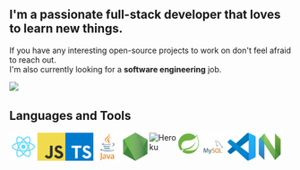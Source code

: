 ## I'm a passionate <strong>full-stack developer</strong> that loves to learn new things. 

If you have any interesting open-source projects to work on don't feel afraid to reach out.   
I'm also currently looking for a <strong> software engineering</strong> job.

<div>
 
  <img height="180em" src="https://github-readme-stats.vercel.app/api/top-langs/?username=dndanli&layout=compact&langs_count=7&theme=calm"/>
</div> 

<div>

## Languages and Tools
<img align="left" alt="ReactJs"   height="50px"  width="50px" src="https://raw.githubusercontent.com/github/explore/80688e429a7d4ef2fca1e82350fe8e3517d3494d/topics/react/react.png"/>

<img align="left" alt="Javascript" height="50px"  width="50px" src="https://raw.githubusercontent.com/github/explore/80688e429a7d4ef2fca1e82350fe8e3517d3494d/topics/javascript/javascript.png"/>
   
<img align="left" alt="Typescript" height="50px"  width="50px" src="https://raw.githubusercontent.com/github/explore/80688e429a7d4ef2fca1e82350fe8e3517d3494d/topics/typescript/typescript.png"/>

<img align="left" alt ="Java"  height="50px"  width="50px" src="https://raw.githubusercontent.com/github/explore/5b3600551e122a3277c2c5368af2ad5725ffa9a1/topics/java/java.png"/>

<img align="left" alt="NodeJs" height="50px"  width="50px" src="https://raw.githubusercontent.com/github/explore/80688e429a7d4ef2fca1e82350fe8e3517d3494d/topics/nodejs/nodejs.png"/>
  
<img align="left" alt="Heroku"  height="50px"  width="50px" 
src="https://user-images.githubusercontent.com/73452073/155069595-b7325ea9-a69f-4106-87b7-8d1981cdfb44.png"/>

<img align="left" alt="Spring Boot" height="40px" width="40px" src="https://raw.githubusercontent.com/github/explore/80688e429a7d4ef2fca1e82350fe8e3517d3494d/topics/spring-boot/spring-boot.png"/>

<img align="left" alt="MySQL" height="50px"  width="50px" src="https://raw.githubusercontent.com/github/explore/80688e429a7d4ef2fca1e82350fe8e3517d3494d/topics/mysql/mysql.png"/>

<img align="left" alt="VsCode" height="50px"  width="50px" src="https://raw.githubusercontent.com/github/explore/bbd48b997e8d0bef63f676eca4da5e1f76487b56/topics/visual-studio-code/visual-studio-code.png"/>

<img align="left" alt="NeoVim" height="50px"  width="50px" src="https://raw.githubusercontent.com/github/explore/26674e638508ac4a4e113ee32d6755ebfa000569/topics/neovim/neovim.png"/>
  


</div>

